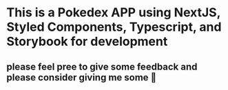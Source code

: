 # This is a Pokedex APP using NextJS, Styled Components, Typescript, and Storybook for development

## please feel pree to give some feedback and please consider giving me some :star2:
